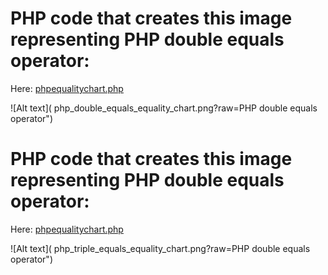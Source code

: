 # PHP code that creates this image representing PHP double equals operator:

Here: <a href="phpequalitychart.php">phpequalitychart.php</a>

![Alt text](
php_double_equals_equality_chart.png?raw=PHP double equals operator")


# PHP code that creates this image representing PHP double equals operator:

Here: <a href="phpequalitychart.php">phpequalitychart.php</a>

![Alt text](
php_triple_equals_equality_chart.png?raw=PHP double equals operator")

